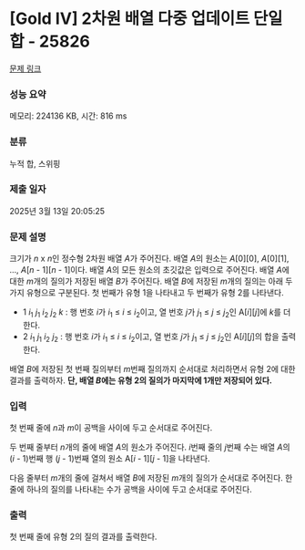 # [Gold IV] 2차원 배열 다중 업데이트 단일 합 - 25826 

[문제 링크](https://www.acmicpc.net/problem/25826) 

### 성능 요약

메모리: 224136 KB, 시간: 816 ms

### 분류

누적 합, 스위핑

### 제출 일자

2025년 3월 13일 20:05:25

### 문제 설명

<p>크기가 <em>n</em> x <em>n</em>인 정수형 2차원 배열 <em>A</em>가 주어진다. 배열 <em>A</em>의 원소는 <em>A</em>[0][0], <em>A</em>[0][1], …, <em>A</em>[<em>n </em>- 1][<em>n </em>- 1]이다. 배열 <em>A</em>의 모든 원소의 초깃값은 입력으로 주어진다. 배열 <em>A</em>에 대한 <em>m</em>개의 질의가 저장된 배열 <em>B</em>가 주어진다. 배열 <em>B</em>에 저장된 <em>m</em>개의 질의는 아래 두 가지 유형으로 구분된다. 첫 번째가 유형 1을 나타내고 두 번째가 유형 2를 나타낸다.</p>

<ul>
	<li>1 <em>i</em><sub>1</sub><em> j</em><sub>1</sub><em> i</em><sub>2</sub><em> j</em><sub>2</sub><em> k</em> : 행 번호 <em>i</em>가 <em>i</em><sub>1</sub> ≤ <em>i</em> ≤ <em>i</em><sub>2</sub>이고, 열 번호 <em>j</em>가 <em>j</em><sub>1</sub> ≤ <em>j</em> ≤ <em>j</em><sub>2</sub>인 A[<em>i</em>][<em>j</em>]에 <em>k</em>를 더한다.</li>
	<li>2 <em>i</em><sub>1</sub><em> j</em><sub>1</sub><em> i</em><sub>2</sub><em> j</em><sub>2</sub> : 행 번호 <em>i</em>가 <em>i</em><sub>1</sub> ≤ <em>i</em> ≤ <em>i</em><sub>2</sub>이고, 열 번호 <em>j</em>가 <em>j</em><sub>1</sub> ≤ <em>j</em> ≤ <em>j</em><sub>2</sub>인 A[<em>i</em>][<em>j</em>]의 합을 출력한다.</li>
</ul>

<p>배열 <em>B</em>에 저장된 첫 번째 질의부터 <em>m</em>번째 질의까지 순서대로 처리하면서 유형 2에 대한 결과를 출력하자. <strong>단, 배열 <em>B</em>에는 유형 2의 질의가 마지막에 1개만 저장되어 있다.</strong></p>

### 입력 

 <p>첫 번째 줄에 <em>n</em>과 <em>m</em>이 공백을 사이에 두고 순서대로 주어진다.</p>

<p>두 번째 줄부터 <em>n</em>개의 줄에 배열 <em>A</em>의 원소가 주어진다. <em>i</em>번째 줄의 <em>j</em>번째 수는 배열 <em>A</em>의 (<em>i</em> - 1)번째 행 (<em>j</em> - 1)번째 열의 원소 A[<em>i</em> - 1][<em>j</em> - 1]을 나타낸다.</p>

<p>다음 줄부터 <em>m</em>개의 줄에 걸쳐서 배열 <em>B</em>에 저장된 <em>m</em>개의 질의가 순서대로 주어진다. 한 줄에 하나의 질의를 나타내는 수가 공백을 사이에 두고 순서대로 주어진다.</p>

### 출력 

 <p>첫 번째 줄에 유형 2의 질의 결과를 출력한다.</p>

